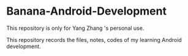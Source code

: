 # Banana-Android-Development

This repository is only for Yang Zhang 's personal use. 

This repository records the files, notes, codes of my learning Android development. 